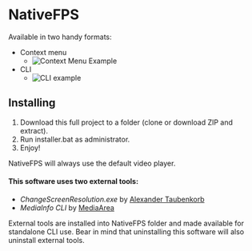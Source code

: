 # NativeFPS
Available in two handy formats:
- Context menu
  - ![Context Menu Example](https://i.imgur.com/pkYLjET.png)
- CLI
  - ![CLI example](https://i.imgur.com/PgeCRxM.png)
## Installing
1. Download this full project to a folder (clone or download ZIP and extract).
2. Run installer.bat as administrator.
3. Enjoy!

NativeFPS will always use the default video player.
#### This software uses two external tools:
- _ChangeScreenResolution.exe_ by [Alexander Taubenkorb](http://tools.taubenkorb.at/change-screen-resolution/)
- _MediaInfo CLI_ by [MediaArea](https://mediaarea.net/en/MediaInfo)

External tools are installed into NativeFPS folder and made available for standalone CLI use. Bear in mind that uninstalling this software will also uninstall external tools.
